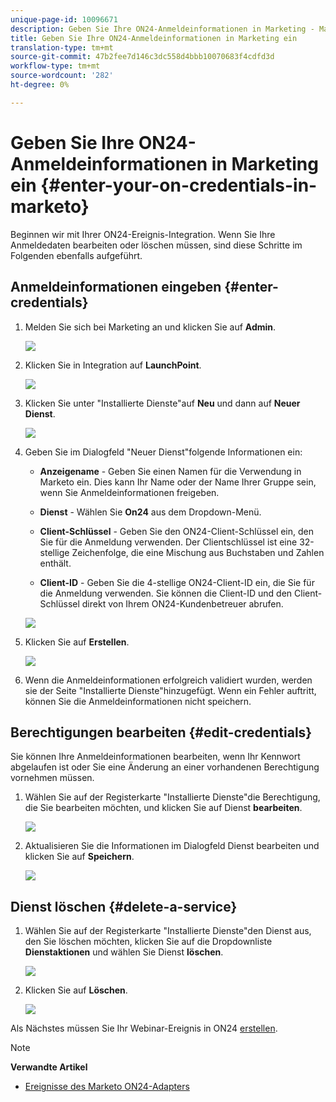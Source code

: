 ```yaml
---
unique-page-id: 10096671
description: Geben Sie Ihre ON24-Anmeldeinformationen in Marketing - Marketing Docs - Produktdokumentation ein.
title: Geben Sie Ihre ON24-Anmeldeinformationen in Marketing ein
translation-type: tm+mt
source-git-commit: 47b2fee7d146c3dc558d4bbb10070683f4cdfd3d
workflow-type: tm+mt
source-wordcount: '282'
ht-degree: 0%

---
```



# Geben Sie Ihre ON24-Anmeldeinformationen in Marketing ein {#enter-your-on-credentials-in-marketo}

Beginnen wir mit Ihrer ON24-Ereignis-Integration. Wenn Sie Ihre Anmeldedaten bearbeiten oder löschen müssen, sind diese Schritte im Folgenden ebenfalls aufgeführt.

## Anmeldeinformationen eingeben {#enter-credentials}

1. Melden Sie sich bei Marketing an und klicken Sie auf **Admin**.

   ![](assets/admin.png)

1. Klicken Sie in Integration auf **LaunchPoint**.

   ![](assets/image2015-12-22-13-3a15-3a38.png)

1. Klicken Sie unter &quot;Installierte Dienste&quot;auf **Neu** und dann auf **Neuer Dienst**.

   ![](assets/image2015-12-22-13-3a18-3a54.png)

1. Geben Sie im Dialogfeld &quot;Neuer Dienst&quot;folgende Informationen ein:

   * **Anzeigename** - Geben Sie einen Namen für die Verwendung in Marketo ein. Dies kann Ihr Name oder der Name Ihrer Gruppe sein, wenn Sie Anmeldeinformationen freigeben.
   * **Dienst** - Wählen Sie **On24** aus dem Dropdown-Menü.

   * **Client-Schlüssel** - Geben Sie den ON24-Client-Schlüssel ein, den Sie für die Anmeldung verwenden. Der Clientschlüssel ist eine 32-stellige Zeichenfolge, die eine Mischung aus Buchstaben und Zahlen enthält.
   * **Client-ID** - Geben Sie die 4-stellige ON24-Client-ID ein, die Sie für die Anmeldung verwenden. Sie können die Client-ID und den Client-Schlüssel direkt von Ihrem ON24-Kundenbetreuer abrufen.

   ![](assets/image2015-12-22-13-3a38-3a52.png)

1. Klicken Sie auf **Erstellen**.

   ![](assets/image2015-12-22-13-3a28-3a55.png)

1. Wenn die Anmeldeinformationen erfolgreich validiert wurden, werden sie der Seite &quot;Installierte Dienste&quot;hinzugefügt. Wenn ein Fehler auftritt, können Sie die Anmeldeinformationen nicht speichern.

## Berechtigungen bearbeiten {#edit-credentials}

Sie können Ihre Anmeldeinformationen bearbeiten, wenn Ihr Kennwort abgelaufen ist oder Sie eine Änderung an einer vorhandenen Berechtigung vornehmen müssen.

1. Wählen Sie auf der Registerkarte &quot;Installierte Dienste&quot;die Berechtigung, die Sie bearbeiten möchten, und klicken Sie auf Dienst **bearbeiten**.

   ![](assets/six.png)

1. Aktualisieren Sie die Informationen im Dialogfeld Dienst bearbeiten und klicken Sie auf **Speichern**.

   ![](assets/seven.png)

## Dienst löschen {#delete-a-service}

1. Wählen Sie auf der Registerkarte &quot;Installierte Dienste&quot;den Dienst aus, den Sie löschen möchten, klicken Sie auf die Dropdownliste **Dienstaktionen** und wählen Sie Dienst **löschen**.

   ![](assets/eight.png)

1. Klicken Sie auf **Löschen**.

   ![](assets/nine.png)

Als Nächstes müssen Sie Ihr Webinar-Ereignis in ON24 [erstellen](create-your-webinar-event-in-on24.md).

>[!NOTE]
>
>**Verwandte Artikel**
>
>* [Ereignisse des Marketo ON24-Adapters](understanding-marketo-on24-adapter-events.md)

>



